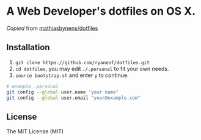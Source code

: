 # A Web Developer's dotfiles on OS X.

*Copied* from [mathiasbynens/dotfiles](https://github.com/mathiasbynens/dotfiles.git)

## Installation

1. `git clone https://github.com/ryaneof/dotfiles.git`
2. `cd dotfiles`, you may edit `./.personal` to fit your own needs.
3. `source bootstrap.sh` and enter `y` to continue.

```bash
# example .personal
git config --global user.name "your name"
git config --global user.email "your@example.com"
```

## License

The MIT License (MIT)
